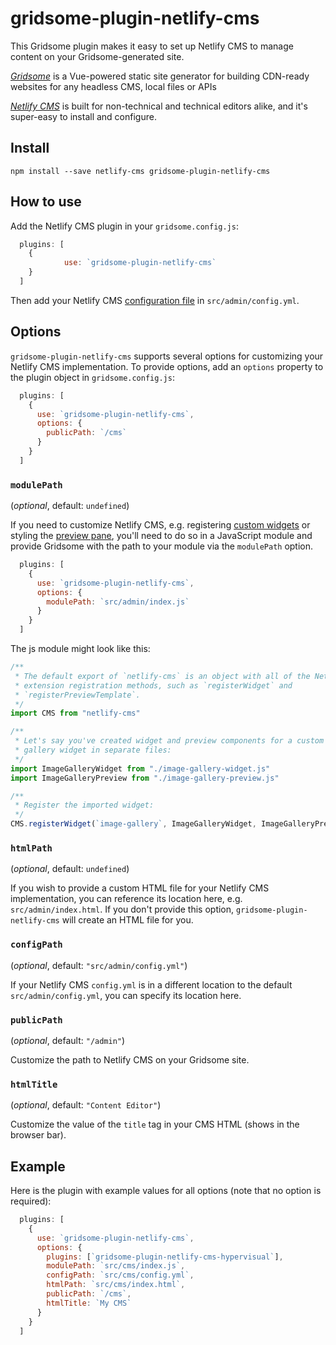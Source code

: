 # gridsome-plugin-netlify-cms

This Gridsome plugin makes it easy to set up Netlify CMS to manage content on your Gridsome-generated site. 

[*Gridsome*](https://gridsome.org) is a Vue-powered static site generator for building CDN-ready websites for any headless CMS, local files or APIs

[*Netlify CMS*](https://netlifycms.org) is built for non-technical and technical editors alike, and it's super-easy to install and configure. 

## Install

```shell
npm install --save netlify-cms gridsome-plugin-netlify-cms
```

## How to use

Add the Netlify CMS plugin in your `gridsome.config.js`:

```javascript
  plugins: [
    {
			use: `gridsome-plugin-netlify-cms`
    } 
  ]
```

Then add your Netlify CMS [configuration
file](https://www.netlifycms.org/docs/add-to-your-site/#configuration) in
`src/admin/config.yml`.

## Options

`gridsome-plugin-netlify-cms` supports several options for customizing your Netlify CMS implementation. To provide options, add an `options` property to the plugin object in `gridsome.config.js`:

```javascript
  plugins: [
    {
      use: `gridsome-plugin-netlify-cms`,
      options: {
        publicPath: `/cms` 
      }
    } 
  ]
```

### `modulePath`

(_optional_, default: `undefined`)

If you need to customize Netlify CMS, e.g. registering [custom
widgets](https://www.netlifycms.org/docs/custom-widgets/#registerwidget) or
styling the [preview
pane](https://www.netlifycms.org/docs/customization/#registerpreviewstyle),
you'll need to do so in a JavaScript module and provide Gridsome with the path to
your module via the `modulePath` option. 

```javascript
  plugins: [
    {
      use: `gridsome-plugin-netlify-cms`,
      options: {
        modulePath: `src/admin/index.js` 
      }
    } 
  ]
```

The js module might look like this:

```javascript
/**
 * The default export of `netlify-cms` is an object with all of the Netlify CMS
 * extension registration methods, such as `registerWidget` and
 * `registerPreviewTemplate`.
 */
import CMS from "netlify-cms"

/**
 * Let's say you've created widget and preview components for a custom image
 * gallery widget in separate files:
 */
import ImageGalleryWidget from "./image-gallery-widget.js"
import ImageGalleryPreview from "./image-gallery-preview.js"

/**
 * Register the imported widget:
 */
CMS.registerWidget(`image-gallery`, ImageGalleryWidget, ImageGalleryPreview)
```

### `htmlPath`

(_optional_, default: `undefined`)

If you wish to provide a custom HTML file for your Netlify CMS implementation, you can reference its location here, e.g. `src/admin/index.html`. If you don't provide this option, `gridsome-plugin-netlify-cms` will create an HTML file for you.

### `configPath`

(_optional_, default: `"src/admin/config.yml"`)

If your Netlify CMS `config.yml` is in a different location to the default `src/admin/config.yml`, you can specify its location here.

### `publicPath`

(_optional_, default: `"/admin"`)

Customize the path to Netlify CMS on your Gridsome site.

### `htmlTitle`

(_optional_, default: `"Content Editor"`)

Customize the value of the `title` tag in your CMS HTML (shows in the browser
bar).

## Example

Here is the plugin with example values for all options (note that no option is
required):

```javascript
  plugins: [
    {
      use: `gridsome-plugin-netlify-cms`,
      options: {
        plugins: [`gridsome-plugin-netlify-cms-hypervisual`],
        modulePath: `src/cms/index.js`,
        configPath: `src/cms/config.yml`,
        htmlPath: `src/cms/index.html`,
        publicPath: `/cms`,
        htmlTitle: `My CMS`
      }
    } 
  ]
```
